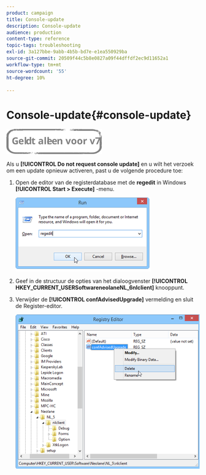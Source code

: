 ```yaml
---
product: campaign
title: Console-update
description: Console-update
audience: production
content-type: reference
topic-tags: troubleshooting
exl-id: 3a127bbe-9abb-4b5b-bd7e-e1ea550929ba
source-git-commit: 20509f44c5b8e0827a09f44dffdf2ec9d11652a1
workflow-type: tm+mt
source-wordcount: '55'
ht-degree: 10%

---
```


# Console-update{#console-update}

![](../../assets/v7-only.svg)

Als u **[!UICONTROL Do not request console update]** en u wilt het verzoek om een update opnieuw activeren, past u de volgende procedure toe:

1. Open de editor van de registerdatabase met de **regedit** in Windows **[!UICONTROL Start > Execute]** -menu.

   ![](assets/ncs_console_update_1.png)

1. Geef in de structuur de opties van het dialoogvenster **[!UICONTROL HKEY_CURRENT_USERSoftwareneolaneNL_6nlclient]** knooppunt.
1. Verwijder de **[!UICONTROL confAdvisedUpgrade]** vermelding en sluit de Register-editor.

   ![](assets/ncs_console_update_2.png)
